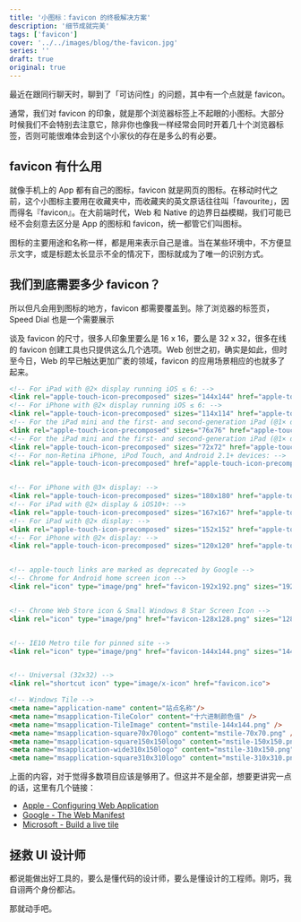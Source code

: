 ```yaml
---
title: '小图标：favicon 的终极解决方案'
description: '细节成就完美'
tags: ['favicon']
cover: '../../images/blog/the-favicon.jpg'
series: ''
draft: true
original: true
---
```


最近在跟同行聊天时，聊到了「可访问性」的问题，其中有一个点就是 favicon。

通常，我们对 favicon 的印象，就是那个浏览器标签上不起眼的小图标。大部分时候我们不会特别去注意它，除非你也像我一样经常会同时开着几十个浏览器标签，否则可能很难体会到这个小家伙的存在是多么的有必要。

## favicon 有什么用

就像手机上的 App 都有自己的图标，favicon 就是网页的图标。在移动时代之前，这个小图标主要用在收藏夹中，而收藏夹的英文原话往往叫「favourite」，因而得名『favicon』。在大前端时代，Web 和 Native 的边界日益模糊，我们可能已经不会刻意去区分是 App 的图标和 favicon，统一都管它们叫图标。

图标的主要用途和名称一样，都是用来表示自己是谁。当在某些环境中，不方便显示文字，或是标题太长显示不全的情况下，图标就成为了唯一的识别方式。

## 我们到底需要多少 favicon？

所以但凡会用到图标的地方，favicon 都需要覆盖到。除了浏览器的标签页，Speed Dial 也是一个需要展示

谈及 favicon 的尺寸，很多人印象里要么是 16 x 16，要么是 32 x 32，很多在线的 favicon 创建工具也只提供这么几个选项。Web 创世之初，确实是如此，但时至今日，Web 的早已触达更加广袤的领域，favicon 的应用场景相应的也就多了起来。

```html
<!-- For iPad with @2× display running iOS ≤ 6: -->
<link rel="apple-touch-icon-precomposed" sizes="144x144" href="apple-touch-icon-144x144-precomposed.png">
<!-- For iPhone with @2× display running iOS ≤ 6: -->
<link rel="apple-touch-icon-precomposed" sizes="114x114" href="apple-touch-icon-114x114-precomposed.png">
<!-- For the iPad mini and the first- and second-generation iPad (@1× display) on iOS ≥ 7: -->
<link rel="apple-touch-icon-precomposed" sizes="76x76" href="apple-touch-icon-76x76-precomposed.png">
<!-- For the iPad mini and the first- and second-generation iPad (@1× display) on iOS ≤ 6: -->
<link rel="apple-touch-icon-precomposed" sizes="72x72" href="apple-touch-icon-72x72-precomposed.png">
<!-- For non-Retina iPhone, iPod Touch, and Android 2.1+ devices: -->
<link rel="apple-touch-icon-precomposed" href="apple-touch-icon-precomposed.png"><!-- 57×57px -->


<!-- For iPhone with @3× display: -->
<link rel="apple-touch-icon-precomposed" sizes="180x180" href="apple-touch-icon-180x180-precomposed.png">
<!-- For iPad with @2× display & iOS10+: -->
<link rel="apple-touch-icon-precomposed" sizes="167x167" href="apple-touch-icon-167x167-precomposed.png">
<!-- For iPad with @2× display: -->
<link rel="apple-touch-icon-precomposed" sizes="152x152" href="apple-touch-icon-152x152-precomposed.png">
<!-- For iPhone with @2× display: -->
<link rel="apple-touch-icon-precomposed" sizes="120x120" href="apple-touch-icon-120x120-precomposed.png">


<!-- apple-touch links are marked as deprecated by Google -->
<!-- Chrome for Android home screen icon -->
<link rel="icon" type="image/png" href="favicon-192x192.png" sizes="192x192" />


<!-- Chrome Web Store icon & Small Windows 8 Star Screen Icon -->
<link rel="icon" type="image/png" href="favicon-128x128.png" sizes="128x128" />


<!-- IE10 Metro tile for pinned site -->
<link rel="icon" type="image/png" href="favicon-144x144.png" sizes="144x144" />


<!-- Universal (32x32) -->
<link rel="shortcut icon" type="image/x-icon" href="favicon.ico">

<!-- Windows Tile -->
<meta name="application-name" content="站点名称"/>
<meta name="msapplication-TileColor" content="十六进制颜色值" />
<meta name="msapplication-TileImage" content="mstile-144x144.png" />
<meta name="msapplication-square70x70logo" content="mstile-70x70.png" />
<meta name="msapplication-square150x150logo" content="mstile-150x150.png" />
<meta name="msapplication-wide310x150logo" content="mstile-310x150.png" />
<meta name="msapplication-square310x310logo" content="mstile-310x310.png" />
```

上面的内容，对于觉得多数项目应该是够用了。但这并不是全部，想要更讲究一点的话，这里有几个链接：

- [Apple - Configuring Web Application](https://developer.apple.com/library/archive/documentation/AppleApplications/Reference/SafariWebContent/ConfiguringWebApplications/ConfiguringWebApplications.html)
- [Google - The Web Manifest](https://developers.google.com/web/fundamentals/web-app-manifest/)
- [Microsoft - Build a live tile](https://docs.microsoft.com/en-us/previous-versions/windows/internet-explorer/ie-developer/samples/dn455106(v=vs.85))

## 拯救 UI 设计师

都说能做出好工具的，要么是懂代码的设计师，要么是懂设计的工程师。刚巧，我自诩两个身份都沾。

那就动手吧。
